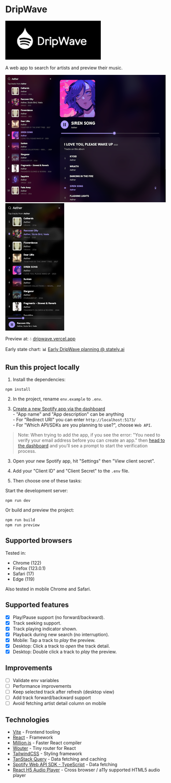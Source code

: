 # DripWave

<p><a href="https://dripwave.vercel.app/" target="_blank"><img src="./.github/preview-logo.png" width="300" alt="DripWave Logo" /></a></p>

A web app to search for artists and preview their music.

<p>
    <a href="https://dripwave.vercel.app/" target="_blank"><img src="./.github/preview-large.png" alt="Desktop" height="400" /></a>
    <span></span>
    <a href="https://dripwave.vercel.app/" target="_blank"><img src="./.github/preview-small.png" alt="Mobile" height="400" /></a>
</p>

Preview at: 💧 [dripwave.vercel.app](https://dripwave.vercel.app/)

Early state chart: 📊 [Early DripWave planning @ stately.ai](https://stately.ai/registry/editor/71914a7e-b08d-4032-809f-e9e0acb1892e?mode=Design&machineId=1efcb27a-d19b-42b2-a2ad-b464c6903b08)

## Run this project locally

1. Install the dependencies:

```shell
npm install
```

2. In the project, rename `env.example` to `.env`.

3. [Create a new Spotify app via the dashboard](https://developer.spotify.com/dashboard/create)<br/>- "App name" and "App description" can be anything<br/>- For "Redirect URI" you can enter `http://localhost:5173/`<br/>- For "Which API/SDKs are you planning to use?", choose `Web API`.

> Note: When trying to add the app, if you see the error: "You need to verify your email address before you can create an app." then [head to the dashboard](https://developer.spotify.com/dashboard) and you’ll see a prompt to start the verification process.

3. Open your new Spotify app, hit "Settings" then "View client secret".

4. Add your "Client ID" and "Client Secret" to the `.env` file.

5. Then choose one of these tasks:

Start the development server:

```shell
npm run dev
```

Or build and preview the project:

```shell
npm run build
npm run preview
```

## Supported browsers

Tested in:

- Chrome (122)
- Firefox (123.0.1)
- Safari (17)
- Edge (119)

Also tested in mobile Chrome and Safari.

## Supported features

- [x] Play/Pause support (no forward/backward).
- [x] Track seeking support.
- [x] Track playing indicator shown.
- [x] Playback during new search (no interruption).
- [x] Mobile: Tap a track to _play_ the preview.
- [x] Desktop: Click a track to _open_ the track detail.
- [x] Desktop: Double click a track to _play_ the preview.

## Improvements

- [ ] Validate env variables
- [ ] Performance improvements
- [ ] Keep selected track after refresh (desktop view)
- [ ] Add track forward/backward support
- [ ] Avoid fetching artist detail column on mobile

## Technologies

- [Vite](https://vitejs.dev/) - Frontend tooling
- [React](https://reactjs.org/) - Framework
- [Million.js](https://million.dev/) - Faster React compiler
- [Wouter](https://github.com/molefrog/wouter) - Tiny router for React
- [TailwindCSS](https://tailwindcss.com/) - Styling framework
- [TanStack Query](https://tanstack.com/query/v5/) - Data fetching and caching
- [Spotify Web API SDK - TypeScript](https://github.com/spotify/spotify-web-api-ts-sdk) - Data fetching
- [React H5 Audio Player](https://github.com/lhz516/react-h5-audio-player) - Cross browser / a11y supported HTML5 audio player

